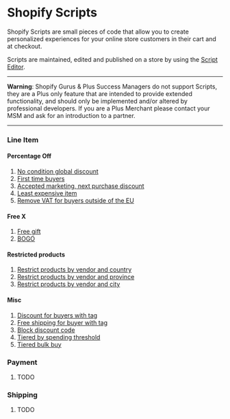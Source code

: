 # Shopify Scripts

Shopify Scripts are small pieces of code that allow you to create personalized experiences for your online store customers in their cart and at checkout.

Scripts are maintained, edited and published on a store by using the [Script Editor](https://help.shopify.com/manual/apps/apps-by-shopify/script-editor).

---

**Warning**: Shopify Gurus & Plus Success Managers do not support Scripts, they are a Plus only feature that are intended to provide extended functionality, and should only be implemented and/or altered by professional developers. If you are a Plus Merchant please contact your MSM and ask for an introduction to a partner.

---

### Line Item

#### Percentage Off

1. [No condition global discount](/Line-Item/global-discount)
2. [First time buyers](/Line-Item/first-time-buyer)
3. [Accepted marketing, next purchase discount](/Line-Item/accepted-marketing-next-purchase)
4. [Least expensive item](/Line-Item/least-expensive-item)
5. [Remove VAT for buyers outside of the EU](/Line-Item/remove-vat-outside-eu)

#### Free X

1. [Free gift](/Line-Item/free-gift)
2. [BOGO](/Line-Item/bogo)

#### Restricted products

1. [Restrict products by vendor and country](/Line-Item/conditional-remove-by-vendor-and-country)
2. [Restrict products by vendor and province](/Line-Item/conditional-remove-by-vendor-and-province)
3. [Restrict products by vendor and city](/Line-Item/conditional-remove-by-vendor-and-city)

#### Misc

1. [Discount for buyers with tag](/Line-Item/block-code)
2. [Free shipping for buyer with tag](/Line-Item/free-shipping-with-tag)
3. [Block discount code](/Line-Item/block-code)
4. [Tiered by spending threshold](/Line-Item/tiered-by-spending-threshold)
5. [Tiered bulk buy](/Line-Item/tiered-bulk-buy)

### Payment

1. TODO

### Shipping

1. TODO
